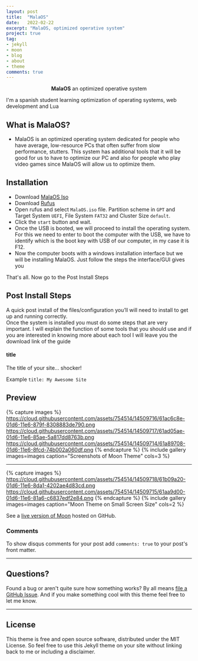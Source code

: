 ```yaml
---
layout: post
title:  "MalaOS"
date:   2022-02-22
excerpt: "MalaOS, optimized operative system"
project: true
tag:
- jekyll 
- moon
- blog
- about
- theme
comments: true
---
```



    
<center><b>MalaOS</b> an optimized operative system</center>
     
 I'm a spanish student learning optimization of operating systems, web development and Lua

## What is MalaOS?
* MalaOS is an optimized operating system dedicated for people who have average, low-resource PCs that often suffer from slow performance, stutters. This system has additional tools that it will be good for us to have to optimize our PC and also for people who play video games since MalaOS will allow us to optimize them.
      
## Installation
* Download [MalaOS Iso](https://github.com/TaylanTatli/Moon/fork)
* Download [Rufus](https://rufus.ie/)
* Open rufus and select `MalaOS.iso` file. Partition scheme in `GPT` and Target System `UEFI`, File System `FAT32` and Cluster Size `default`.
* Click the `start` button and wait.
* Once the USB is booted, we will proceed to install the operating system. For this we need to enter to boot the computer with the USB, we have to identify which is the boot key with USB of our computer, in my case it is F12.
* Now the computer boots with a windows installation interface but we will be installing MalaOS. Just follow the steps the interface/GUI gives you    
     
That's all. Now go to the Post Install Steps

     

## Post Install Steps
A quick post install of the files/configuration you’ll will need to install to get up and running correctly.    
Once the system is installed you must do some steps that are very important. I will explain the function of some tools that you should use and if you are interested in knowing more about each tool I will leave you the download link of the guide

#### title

The title of your site... shocker!

Example `title: My Awesome Site`


## Preview

{% capture images %}
	https://cloud.githubusercontent.com/assets/754514/14509716/61ac6c8e-01d6-11e6-879f-8308883de790.png
	https://cloud.githubusercontent.com/assets/754514/14509717/61ad05ae-01d6-11e6-85ae-5a817dd8763b.png
	https://cloud.githubusercontent.com/assets/754514/14509714/61a89708-01d6-11e6-8fcd-74b002a060df.png
{% endcapture %}
{% include gallery images=images caption="Screenshots of Moon Theme" cols=3 %}

---

{% capture images %}
	https://cloud.githubusercontent.com/assets/754514/14509718/61b09a20-01d6-11e6-8da1-4202ae4d83cd.png
	https://cloud.githubusercontent.com/assets/754514/14509715/61aa9d00-01d6-11e6-81a6-c6837edf2e84.png
{% endcapture %}
{% include gallery images=images caption="Moon Theme on Small Screen Size" cols=2 %}      
      
See a [live version of Moon](http://taylantatli.github.io/Moon) hosted on GitHub. 


### Comments
To show disqus comments for your post add `comments: true` to your post's front matter.

---

## Questions?

Found a bug or aren't quite sure how something works? By all means [file a GitHub Issue](https://github.com/TaylanTatli/Moon/issues/new). And if you make something cool with this theme feel free to let me know.

---

## License

This theme is free and open source software, distributed under the MIT License. So feel free to use this Jekyll theme on your site without linking back to me or including a disclaimer.
